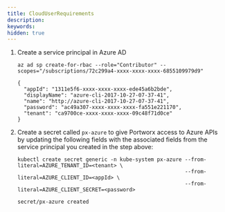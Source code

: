 ```yaml
---
title: CloudUserRequirements
description:
keywords:
hidden: true
---
```


1. Create a service principal in Azure AD

    ```text
    az ad sp create-for-rbac --role="Contributor" --scopes="/subscriptions/72c299a4-xxxx-xxxx-xxxx-6855109979d9"
    ```
    ```output
    {
      "appId": "1311e5f6-xxxx-xxxx-xxxx-ede45a6b2bde",
      "displayName": "azure-cli-2017-10-27-07-37-41",
      "name": "http://azure-cli-2017-10-27-07-37-41",
      "password": "ac49a307-xxxx-xxxx-xxxx-fa551e221170",
      "tenant": "ca9700ce-xxxx-xxxx-xxxx-09c48f71d0ce"
    }
    ```

2. Create a secret called `px-azure` to give Portworx access to Azure APIs by updating the following fields with the associated fields from the service principal you created in the step above:

    ```text
    kubectl create secret generic -n kube-system px-azure --from-literal=AZURE_TENANT_ID=<tenant> \
                                                          --from-literal=AZURE_CLIENT_ID=<appId> \
                                                          --from-literal=AZURE_CLIENT_SECRET=<password>
    ```
    ```output
    secret/px-azure created
    ```
